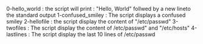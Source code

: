 0-hello_world : the script will print : "Hello, World" follwed by a new lineto the standard output
1-confused_smiley : The script displays a confused smiley
2-hellofile : the script display the content of "/etc/passwd"
3-twofiles : The script display the content of /etc/passwd" and "/etc/hosts"
4-lastlines : The script display the last 10 lines of /etc/passwd 

